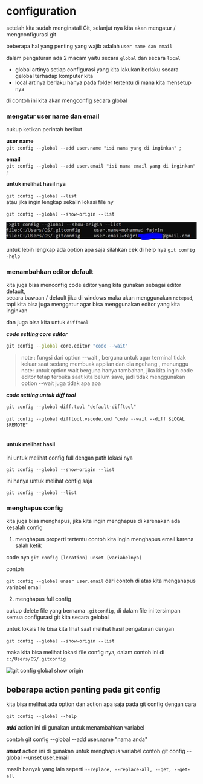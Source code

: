 # configuration

setelah kita sudah menginstall Git, selanjut nya kita akan mengatur / mengconfigurasi git

beberapa hal yang penting yang wajib adalah `user name dan email `

dalam pengaturan ada 2 macam yaitu secara `global` dan secara `local`
- global artinya setiap configurasi yang kita lakukan berlaku secara gelobal terhadap komputer kita
- local artinya berlaku hanya pada folder tertentu di mana kita mensetup nya

di contoh ini kita akan mengconfig secara global

### mengatur user name dan email

cukup ketikan perintah berikut

**user name**  
`git config --global --add user.name "isi nama yang di inginkan" `; 

**email**  
`git config --global --add user.email "isi nama email yang di inginkan" `; 


**untuk melihat hasil nya**

`git config --global --list`  
atau jika ingin lengkap sekalin lokasi file ny

`git config --global --show-origin --list`  

![git config global show origin](./foto/git_config.JPG)



untuk lebih lengkap ada option apa saja silahkan cek di help nya
`git config -help`

### menambahkan editor default

kita juga bisa menconfig code editor yang kita gunakan sebagai editor default,  
secara bawaan / default jika di windows maka akan menggunakan `notepad`,  
tapi kita bisa juga menggatur agar bisa menggunakan editor yang kita inginkan

dan juga bisa kita untuk `difftool`

***code setting core editor***
```cmd
git config --global core.editor "code --wait"
```
> note : fungsi dari option --wait , berguna untuk agar terminal tidak keluar saat sedang membuak applian dan dia ngehang , menunggu
note: untuk option wait berguna hanya tambahan, jika kita ingin code editor tetap terbuka saat kita belum save, jadi tidak menggunakan option --wait juga tidak apa apa


***code setting untuk diff tool***
```
git config --global diff.tool "default-difftool"

git config --global difftool.vscode.cmd "code --wait --diff $LOCAL $REMOTE"


```


#### untuk melihat hasil

ini untuk melihat config full dengan path lokasi nya
```
git config --global --show-origin --list 
```


ini hanya untuk melihat config saja
```
git config --global --list 
```


### menghapus config

kita juga bisa menghapus, jika kita ingin menghapus di karenakan ada kesalah config  

1. menghapus properti tertentu
 contoh kita ingin menghapus email karena salah ketik

 code nya
 `git config [location] unset [variabelnya]`

 contoh

 `git config --global unser user.email`
 dari contoh di atas kita mengahapus variabel email 


2. menghapus full config

cukup delete file yang bernama `.gitconfig`, di dalam file ini tersimpan semua configurasi git kita secara gelobal 

untuk lokais file bisa kita lihat saat melihat hasil pengaturan dengan

```git config --global --show-origin --list```

maka kita bisa melihat lokasi file config nya, dalam contoh ini di  
`c:/Users/OS/.gitconfig` 


![git config global show origin](./foto/git_config_location.JPG)

## beberapa action penting pada git config

kita bisa melihat ada option dan action apa saja pada git config dengan cara

```git config --global --help```


***add***
action ini di gunakan untuk menambahkan variabel

contoh
git config --global --add user.name "nama anda"


***unset***
action ini di gunakan untuk menghapus variabel
contoh
git config --global --unset user.email


masih banyak yang lain seperti `--replace, --replace-all, --get, --get-all`